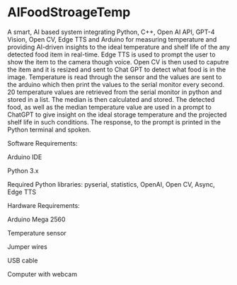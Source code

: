 # AIFoodStroageTemp

A smart, AI based system integrating Python, C++, Open AI API, GPT-4 Vision, Open CV, Edge TTS and Arduino for measuring temperature and providing AI-driven insights to the ideal temperature and shelf life of the any detected food item in real-time. Edge TTS is used to prompt the user to show the item to the camera though voice. Open CV is then used to caputre the item and it is resized and sent to Chat GPT to detect what food is in the image. Temperature is read through the sensor and the values are sent to the arduino which then print the values to the serial monitor every second. 20 temperature values are retrieved from the serial monitor in python and stored in a list. The median is then calculated and stored. The detected food, as well as the median temperature value are used in a prompt to ChatGPT to give insight on the ideal storage temperature and the projected shelf life in such conditions. The response, to the prompt is printed in the Python terminal and spoken.

Software Requirements:

Arduino IDE

Python 3.x

Required Python libraries: pyserial, statistics, OpenAI, Open CV, Async, Edge TTS

Hardware Requirements:

Arduino Mega 2560

Temperature sensor

Jumper wires

USB cable

Computer with webcam
